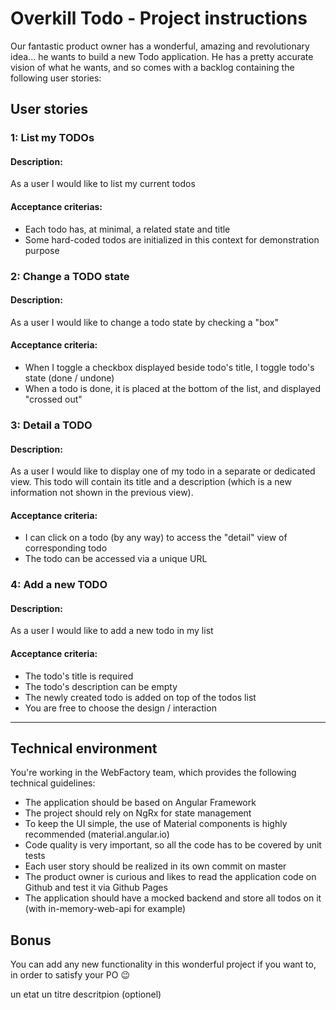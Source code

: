 # Overkill Todo - Project instructions
Our fantastic product owner has a wonderful, amazing and revolutionary idea... he wants to build a new Todo application.
He has a pretty accurate vision of what he wants, and so comes with a backlog containing the following user stories:

## User stories
### 1: List my TODOs
#### Description:
As a user I would like to list my current todos
#### Acceptance criterias:
- Each todo has, at minimal, a related state and title
- Some hard-coded todos are initialized in this context for demonstration purpose 

### 2: Change a TODO state
#### Description:
As a user I would like to change a todo state by checking a "box"
#### Acceptance criteria:
- When I toggle a checkbox displayed beside todo's title, I toggle todo's state (done / undone)
- When a todo is done, it is placed at the bottom of the list, and displayed "crossed out"

### 3: Detail a TODO
#### Description:
As a user I would like to display one of my todo in a separate or dedicated view.
This todo will contain its title and a description (which is a new information not shown in the previous view).
#### Acceptance criteria:
- I can click on a todo (by any way) to access the "detail" view of corresponding todo
- The todo can be accessed via a unique URL

### 4: Add a new TODO
#### Description:
As a user I would like to add a new todo in my list
#### Acceptance criteria:
- The todo's title is required
- The todo's description can be empty
- The newly created todo is added on top of the todos list
- You are free to choose the design / interaction 

---

## Technical environment
You're working in the WebFactory team, which provides the following technical guidelines:
- The application should be based on Angular Framework
- The project should rely on NgRx for state management 
- To keep the UI simple, the use of Material components is highly recommended (material.angular.io)
- Code quality is very important, so all the code has to be covered by unit tests
- Each user story should be realized in its own commit on master
- The product owner is curious and likes to read the application code on Github and test it via Github Pages
- The application should have a mocked backend and store all todos on it (with in-memory-web-api for example)

## Bonus
You can add any new functionality in this wonderful project if you want to, in order to satisfy your PO 😉  


un etat
un titre
descritpion (optionel)
